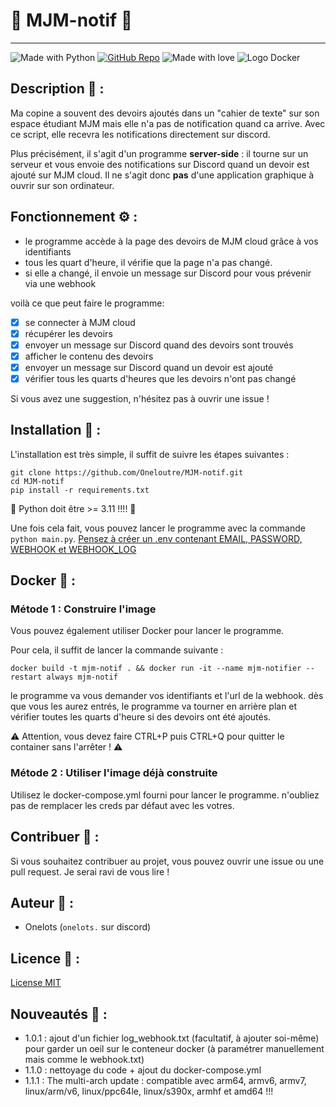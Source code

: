 # :bell:   MJM-notif   :bell:

------------------

![Made with Python](https://img.shields.io/badge/Made%20with-Python-1f425f.svg) [![GitHub Repo](https://img.shields.io/badge/GitHub-Repo_link-green.svg)](https://github.com/Oneloutre/MJM-notif) ![Made with love](https://img.shields.io/badge/%E2%9D%A4%EF%B8%8F_Made_with-love-red) ![Logo Docker](https://img.shields.io/badge/Docker-2CA5E0?style=for-the-badge&logo=docker&logoColor=white)

## Description :page_facing_up: :

Ma copine a souvent des devoirs ajoutés dans un "cahier de texte" sur son espace étudiant MJM mais elle n'a pas de notification quand ca arrive. Avec ce script, elle recevra les notifications directement sur discord.

Plus précisément, il s'agit d'un programme __server-side__ : il tourne sur un serveur et vous envoie des notifications sur Discord quand un devoir est ajouté sur MJM cloud.
Il ne s'agit donc **pas** d'une application graphique à ouvrir sur son ordinateur.

## Fonctionnement :gear: :

- le programme accède à la page des devoirs de MJM cloud grâce à vos identifiants
- tous les quart d'heure, il vérifie que la page n'a pas changé.
- si elle a changé, il envoie un message sur Discord pour vous prévenir via une webhook

voilà ce que peut faire le programme:

- [x] se connecter à MJM cloud
- [x] récupérer les devoirs
- [x] envoyer un message sur Discord quand des devoirs sont trouvés
- [x] afficher le contenu des devoirs
- [x] envoyer un message sur Discord quand un devoir est ajouté
- [x] vérifier tous les quarts d'heures que les devoirs n'ont pas changé

Si vous avez une suggestion, n'hésitez pas à ouvrir une issue !

## Installation :wrench: :

L'installation est très simple, il suffit de suivre les étapes suivantes :

```
git clone https://github.com/Oneloutre/MJM-notif.git
cd MJM-notif
pip install -r requirements.txt
```

:signal_strength: Python doit être >= 3.11 !!!! :signal_strength:

Une fois cela fait, vous pouvez lancer le programme avec la commande `python main.py`.
<u> Pensez à créer un .env contenant EMAIL, PASSWORD, WEBHOOK et WEBHOOK_LOG </u>

## Docker :whale: :
### Métode 1 : Construire l'image

Vous pouvez également utiliser Docker pour lancer le programme.

Pour cela, il suffit de lancer la commande suivante :

```
docker build -t mjm-notif . && docker run -it --name mjm-notifier --restart always mjm-notif
```
le programme va vous demander vos identifiants et l'url de la webhook.
dès que vous les aurez entrés, le programme va tourner en arrière plan et vérifier toutes les quarts d'heure si des devoirs ont été ajoutés.

:warning: Attention, vous devez faire CTRL+P puis CTRL+Q pour quitter le container sans l'arrêter ! :warning:

### Métode 2 : Utiliser l'image déjà construite

Utilisez le docker-compose.yml fourni pour lancer le programme.
n'oubliez pas de remplacer les creds par défaut avec les votres.

## Contribuer :handshake: :

Si vous souhaitez contribuer au projet, vous pouvez ouvrir une issue ou une pull request. Je serai ravi de vous lire !

## Auteur :pencil: :

- Onelots (`onelots.` sur discord)

## Licence :scroll: :

[License MIT](https://choosealicense.com/licenses/mit/)


## Nouveautés :loudspeaker: :

- 1.0.1 : ajout d'un fichier log_webhook.txt (facultatif, à ajouter soi-même) pour garder un oeil sur le conteneur docker (à paramétrer manuellement mais comme le webhook.txt)
- 1.1.0 : nettoyage du code + ajout du docker-compose.yml
- 1.1.1 : The multi-arch update : compatible avec arm64, armv6, armv7, linux/arm/v6, linux/ppc64le, linux/s390x, armhf et amd64 !!!